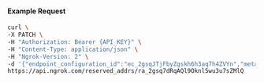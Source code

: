 <!-- Code generated for API Clients. DO NOT EDIT. -->

#### Example Request

```bash
curl \
-X PATCH \
-H "Authorization: Bearer {API_KEY}" \
-H "Content-Type: application/json" \
-H "Ngrok-Version: 2" \
-d '{"endpoint_configuration_id":"ec_2gsqJTjFbyZgskh6h3aq7h4ZVYn","metadata":"{\"proto\": \"ssh\"}"}' \
https://api.ngrok.com/reserved_addrs/ra_2gsq7dRqAQl9Oknl5wu3u7sZMlQ
```
